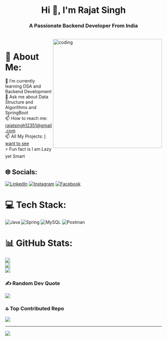 <h1 align="center">Hi 👋, I'm Rajat Singh</h1>
<h3 align="center">A Passionate Backend Developer From India</h3><br>

<img align="right" alt="coding" width="350" src="https://cdn.dribbble.com/users/1292677/screenshots/6139167/avento.gif">

# 💫 About Me:
🌱 I’m currently learning DSA and Backend Development<br>💬 Ask me about Data Structure and Algorithms and SpringBoot<br>📫 How to reach me: rajatsingh12351@gmail.com<br>📫 All My Projects: [I want to see](https://github.com/raja12351?tab=repositories)<br>⚡ Fun fact is I am Lazy yet Smart


## 🌐 Socials:
[![LinkedIn](https://img.shields.io/badge/LinkedIn-%230077B5.svg?logo=linkedin&logoColor=white)](https://www.linkedin.com/in/rajat-singh-037290170/) [![Instagram](https://img.shields.io/badge/Instagram-%23E4405F.svg?logo=Instagram&logoColor=white)](https://instagram.com/r_a_j_a_j_i)
[![Facebook](https://img.shields.io/badge/Facebook-%231877F2.svg?logo=Facebook&logoColor=white)](https://facebook.com/https://www.facebook.com/profile.php?id=100008203306603)   

# 💻 Tech Stack:
![Java](https://img.shields.io/badge/java-%23ED8B00.svg?style=flat&logo=java&logoColor=white) ![Spring](https://img.shields.io/badge/spring-%236DB33F.svg?style=flat&logo=spring&logoColor=white) ![MySQL](https://img.shields.io/badge/mysql-%2300f.svg?style=flat&logo=mysql&logoColor=white) ![Postman](https://img.shields.io/badge/Postman-FF6C37?style=flat&logo=postman&logoColor=white)
# 📊 GitHub Stats:
![](https://github-readme-stats.vercel.app/api?username=raja12351&theme=radical&hide_border=true&include_all_commits=true&count_private=true)<br/>
![](https://github-readme-streak-stats.herokuapp.com/?user=raja12351&theme=radical&hide_border=true)<br/>
![](https://github-readme-stats.vercel.app/api/top-langs/?username=raja12351&theme=radical&hide_border=true&include_all_commits=true&count_private=true&layout=compact)

### ✍️ Random Dev Quote
![](https://quotes-github-readme.vercel.app/api?type=horizontal&theme=radical)

### 🔝 Top Contributed Repo
![](https://github-contributor-stats.vercel.app/api?username=raja12351&limit=5&theme=radical&combine_all_yearly_contributions=true)

---
[![](https://visitcount.itsvg.in/api?id=raja12351&icon=0&color=10)](https://visitcount.itsvg.in)

<!-- Proudly created with GPRM ( https://gprm.itsvg.in ) -->
